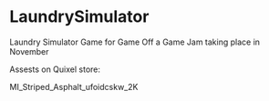 # LaundrySimulator

Laundry Simulator Game for Game Off a Game Jam taking place in November    

Assests on Quixel store:  

MI_Striped_Asphalt_ufoidcskw_2K
